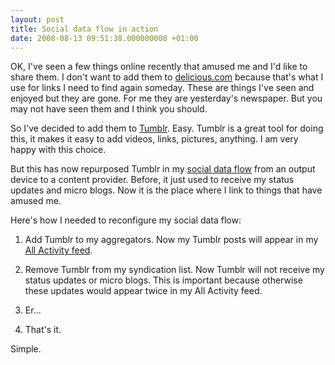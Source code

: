 ```yaml
---
layout: post
title: Social data flow in action
date: 2008-08-13 09:51:38.000000000 +01:00
---
```

OK, I've seen a few things online recently that amused me and I'd like to share them. I don't want to add them to <a href="https://delicious.com/dominicsayers" target="_blank">delicious.com</a> because that's what I use for links I need to find again someday. These are things I've seen and enjoyed but they are gone. For me they are yesterday's newspaper. But you may not have seen them and I think you should.

So I've decided to add them to <a href="https://dominicsayers.tumblr.com/" target="_blank">Tumblr</a>. Easy. Tumblr is a great tool for doing this, it makes it easy to add videos, links, pictures, anything. I am very happy with this choice.

But this has now repurposed Tumblr in my <a href="https://blog.dominicsayers.com/2008/08/05/revised-social-data-flow/" target="_blank">social data flow</a> from an output device to a content provider. Before, it just used to receive my status updates and micro blogs. Now it is the place where I link to things that have amused me.

Here's how I needed to reconfigure my social data flow:

1. Add Tumblr to my aggregators. Now my Tumblr posts will appear in my <a href="https://friendfeed.com/dominicsayers" target="_blank">All Activity feed</a>.

2. Remove Tumblr from my syndication list. Now Tumblr will not receive my status updates or micro blogs. This is important because otherwise these updates would appear twice in my All Activity feed.

3. Er...

4. That's it.

Simple.
